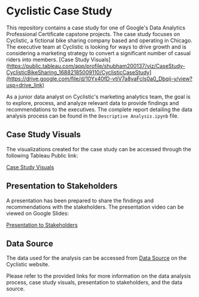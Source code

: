 # Cyclistic Case Study

This repository contains a case study for one of Google's Data Analytics Professional Certificate capstone projects. The case study focuses on Cyclistic, a fictional bike sharing company based and operating in Chicago. The executive team at Cyclistic is looking for ways to drive growth and is considering a marketing strategy to convert a significant number of casual riders into members.
[Case Study Visuals](https://public.tableau.com/app/profile/shubham200137/viz/CaseStudy-CyclisticBikeSharing_16882185009110/CyclisticCaseStudy](https://drive.google.com/file/d/10Yx40fD-vtiV7a8vaFcIs0a0_Dbqij-y/view?usp=drive_link)

As a junior data analyst on Cyclistic's marketing analytics team, the goal is to explore, process, and analyze relevant data to provide findings and recommendations to the executives. The complete report detailing the data analysis process can be found in the `Descriptive Analysis.ipynb` file.

## Case Study Visuals

The visualizations created for the case study can be accessed through the following Tableau Public link:

[Case Study Visuals](https://public.tableau.com/app/profile/shubham200137/viz/CaseStudy-CyclisticBikeSharing_16882185009110/CyclisticCaseStudy)

## Presentation to Stakeholders

A presentation has been prepared to share the findings and recommendations with the stakeholders. The presentation video can be viewed on Google Slides:

[Presentation to Stakeholders](https://docs.google.com/presentation/d/1cf0C8jB1hERkEj-JXU3VThhc2X95P1tw9i00P89n614/edit?usp=sharing)

## **Data Source**

The data used for the analysis can be accessed from [Data Source](https://divvy-tripdata.s3.amazonaws.com/index.html) on the Cyclistic website.

Please refer to the provided links for more information on the data analysis process, case study visuals, presentation to stakeholders, and the data source.



